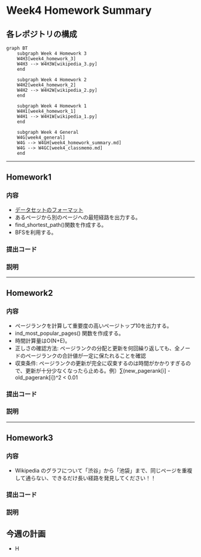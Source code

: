 # Week4 Homework Summary
## 各レポジトリの構成
```mermaid
graph BT
    subgraph Week 4 Homework 3
    W4H3[week4_homework_3]
    W4H3 --> W4H3W[wikipedia_3.py]
    end

    subgraph Week 4 Homework 2
    W4H2[week4_homework_2]
    W4H2 --> W4H2W[wikipedia_2.py]
    end

    subgraph Week 4 Homework 1
    W4H1[week4_homework_1]
    W4H1 --> W4H1W[wikipedia_1.py]
    end

    subgraph Week 4 General
    W4G[week4_general]
    W4G --> W4GH[week4_homework_summary.md]
    W4G --> W4GC[week4_classmemo.md]
    end
```

---
## Homework1

### 内容
* [データセットのフォーマット](https://docs.google.com/presentation/d/1m6uTcNhnmjky578GVXMbyOCu2-yM4lNqU8FR5eJdx_I/edit?slide=id.g1e13c1d4e24_1_507#slide=id.g1e13c1d4e24_1_507)
* あるページから別のページへの最短経路を出力する。
* find_shortest_path()関数を作成する。
* BFSを利用する。
### 提出コード

### 説明

---
## Homework2

### 内容
* ページランクを計算して重要度の高いページトップ10を出力する。
* ind_most_popular_pages() 関数を作成する。
* 時間計算量はO(N+E)。
* 正しさの確認方法: ページランクの分配と更新を何回繰り返しても、全ノードのページランクの合計値が一定に保たれることを確認
* 収束条件: ページランクの更新が完全に収束するのは時間がかかりすぎるので、更新が十分少なくなったら止める。例）∑(new_pagerank[i] - old_pagerank[i])^2 < 0.01

### 提出コード

### 説明

---
## Homework3

### 内容
* Wikipedia のグラフについて「渋谷」から「池袋」まで、同じページを重複して通らない、できるだけ長い経路を発見してください！！

### 提出コード

### 説明

## 今週の計画
* H


